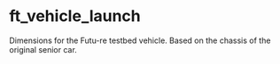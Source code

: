 # ft_vehicle_launch

Dimensions for the Futu-re testbed vehicle. Based on the chassis of the original senior car.
